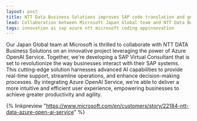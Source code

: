 ```yaml
---
layout: post
title: NTT Data Business Solutions improves SAP code translation and generation with Azure
lead: Collaboration between Microsoft Japan Global team and NTT Data Business Solutions with SAP
tags: innovation ai sap azure ntt microsoft coding appinnovation
---
```


Our Japan Global team at Microsoft is thrilled to collaborate with NTT DATA Business Solutions on an innovative project leveraging the power of Azure OpenAI Service. Together, we're developing a SAP Virtual Consultant that is set to revolutionize the way businesses interact with their SAP systems.
This cutting-edge solution harnesses advanced AI capabilities to provide real-time support, streamline operations, and enhance decision-making processes. By integrating Azure OpenAI Service, we're able to deliver a more intuitive and efficient user experience, empowering businesses to achieve greater productivity and agility.

{% linkpreview "https://www.microsoft.com/en/customers/story/22184-ntt-data-azure-open-ai-service" %}
